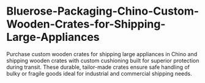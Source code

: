 # Bluerose-Packaging-Chino-Custom-Wooden-Crates-for-Shipping-Large-Appliances
Purchase custom wooden crates for shipping large appliances in Chino and shipping wooden crates with custom cushioning built for superior protection during transit. These durable, tailor-made crates ensure safe handling of bulky or fragile goods ideal for industrial and commercial shipping needs.
